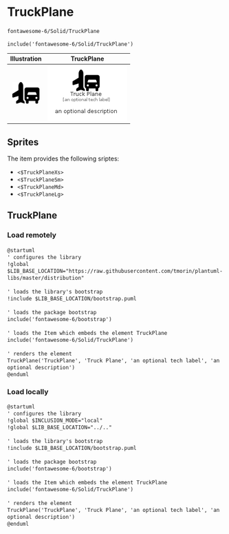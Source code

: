# TruckPlane


```text
fontawesome-6/Solid/TruckPlane
```

```text
include('fontawesome-6/Solid/TruckPlane')
```



| Illustration | TruckPlane |
| :---: | :---: |
| ![illustration for Illustration](../../fontawesome-6/Solid/TruckPlane.png) | ![illustration for TruckPlane](../../fontawesome-6/Solid/TruckPlane.Local.png) |



## Sprites
The item provides the following sriptes:

- `<$TruckPlaneXs>`
- `<$TruckPlaneSm>`
- `<$TruckPlaneMd>`
- `<$TruckPlaneLg>`





## TruckPlane

### Load remotely
```plantuml
@startuml
' configures the library
!global $LIB_BASE_LOCATION="https://raw.githubusercontent.com/tmorin/plantuml-libs/master/distribution"

' loads the library's bootstrap
!include $LIB_BASE_LOCATION/bootstrap.puml

' loads the package bootstrap
include('fontawesome-6/bootstrap')

' loads the Item which embeds the element TruckPlane
include('fontawesome-6/Solid/TruckPlane')

' renders the element
TruckPlane('TruckPlane', 'Truck Plane', 'an optional tech label', 'an optional description')
@enduml
```

### Load locally
```plantuml
@startuml
' configures the library
!global $INCLUSION_MODE="local"
!global $LIB_BASE_LOCATION="../.."

' loads the library's bootstrap
!include $LIB_BASE_LOCATION/bootstrap.puml

' loads the package bootstrap
include('fontawesome-6/bootstrap')

' loads the Item which embeds the element TruckPlane
include('fontawesome-6/Solid/TruckPlane')

' renders the element
TruckPlane('TruckPlane', 'Truck Plane', 'an optional tech label', 'an optional description')
@enduml
```

